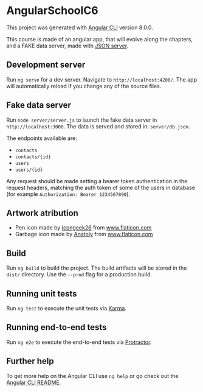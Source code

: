 # AngularSchoolC6

This project was generated with [Angular CLI](https://github.com/angular/angular-cli) version 8.0.0.

This course is made of an angular app, that will evolve along the chapters, and a FAKE data server, made with [JSON server](https://github.com/typicode/json-server).

## Development server

Run `ng serve` for a dev server. Navigate to `http://localhost:4200/`. The app will automatically reload if you change any of the source files.

## Fake data server

Run `node server/server.js` to launch the fake data server in `http://localhost:3000`.
The data is served and stored in: `server/db.json`.

The endpoints available are:
* `contacts`
* `contacts/{id}`
* `users`
* `users/{id}`

Any request should be made setting a bearer token authentication in the request headers, matching the auth token of some of the users in database (for example `Authorization: Bearer 1234567890`).

## Artwork atribution
* Pen icon made by [Icongeek26](https://www.flaticon.com/authors/icongeek26) from www.flaticon.com
* Garbage icon made by [Anatoly](https://www.flaticon.com/authors/anatoly) from www.flaticon.com


## Build

Run `ng build` to build the project. The build artifacts will be stored in the `dist/` directory. Use the `--prod` flag for a production build.

## Running unit tests

Run `ng test` to execute the unit tests via [Karma](https://karma-runner.github.io).

## Running end-to-end tests

Run `ng e2e` to execute the end-to-end tests via [Protractor](http://www.protractortest.org/).

## Further help

To get more help on the Angular CLI use `ng help` or go check out the [Angular CLI README](https://github.com/angular/angular-cli/blob/master/README.md).

